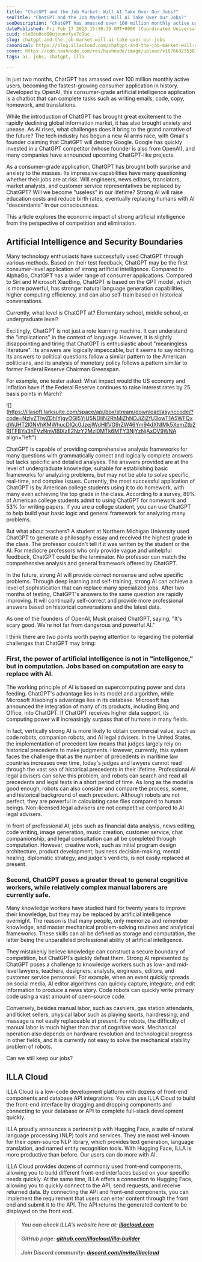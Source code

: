 ```yaml
---
title: "ChatGPT and the Job Market: Will AI Take Over Our Jobs?"
seoTitle: "ChatGPT and the Job Market: Will AI Take Over Our Jobs?"
seoDescription: "ChatGPT has amassed over 100 million monthly active users, becoming the fastest-growing consumer application in history"
datePublished: Fri Feb 17 2023 15:30:39 GMT+0000 (Coordinated Universal Time)
cuid: cle8ou0cd00ujounvfyx7c9uc
slug: chatgpt-and-the-job-market-will-ai-take-over-our-jobs
canonical: https://blog.illacloud.com/chatgpt-and-the-job-market-will-ai-take-over-our-jobs/
cover: https://cdn.hashnode.com/res/hashnode/image/upload/v1676632353817/d23acb6e-3a79-4f80-a428-0f262d0956e8.png
tags: ai, jobs, chatgpt, illa

---
```


In just two months, ChatGPT has amassed over 100 million monthly active users, becoming the fastest-growing consumer application in history. Developed by OpenAI, this consumer-grade artificial intelligence application is a chatbot that can complete tasks such as writing emails, code, copy, homework, and translations.

While the introduction of ChatGPT has brought great excitement to the rapidly declining global information market, it has also brought anxiety and unease. As AI rises, what challenges does it bring to the grand narrative of the future? The tech industry has begun a new AI arms race, with Gmail's founder claiming that ChatGPT will destroy Google. Google has quickly invested in a ChatGPT competitor (whose founder is also from OpenAI), and many companies have announced upcoming ChatGPT-like projects.

As a consumer-grade application, ChatGPT has brought both surprise and anxiety to the masses. Its impressive capabilities have many questioning whether their jobs are at risk. Will engineers, news editors, translators, market analysts, and customer service representatives be replaced by ChatGPT? Will we become "useless" in our lifetime? Strong AI will raise education costs and reduce birth rates, eventually replacing humans with AI "descendants" in our consciousness.

This article explores the economic impact of strong artificial intelligence from the perspective of competition and elimination.

## Artificial Intelligence and Security Boundaries

Many technology enthusiasts have successfully used ChatGPT through various methods. Based on their test feedback, ChatGPT may be the first consumer-level application of strong artificial intelligence. Compared to AlphaGo, ChatGPT has a wider range of consumer applications. Compared to Siri and Microsoft XiaoBing, ChatGPT is based on the GPT model, which is more powerful, has stronger natural language generation capabilities, higher computing efficiency, and can also self-train based on historical conversations.

Currently, what level is ChatGPT at? Elementary school, middle school, or undergraduate level?

Excitingly, ChatGPT is not just a rote learning machine. It can understand the "implications" in the context of language. However, it is slightly disappointing and tiring that ChatGPT is enthusiastic about "meaningless literature". Its answers are logically impeccable, but it seems to say nothing. Its answers to political questions follow a similar pattern to the American politicians, and its analysis of monetary policy follows a pattern similar to former Federal Reserve Chairman Greenspan.

For example, one tester asked: What impact would the US economy and inflation have if the Federal Reserve continues to raise interest rates by 25 basis points in March?

![](https://illasoft.larksuite.com/space/api/box/stream/download/asynccode/?code=NzIyZTIwZDhlYjgyOGI5YjU5NDliN2RhMjZhNDJiZjZfU3owT1A5WFQxdWJHT2l0NVhKMWhucDlQc0JzejlWdHlfVG9rZW46Ym94dXNIMk5XemZtb2RITFBYa3hTVzNmVlBlXzE2NzY2MzI0MTk6MTY3NjYzNjAxOV9WNA align="left")

ChatGPT is capable of providing comprehensive analysis frameworks for many questions with grammatically correct and logically complete answers but lacks specific and detailed analyses. The answers provided are at the level of undergraduate knowledge, suitable for establishing basic frameworks for analyzing problems, but may not be able to solve specific, real-time, and complex issues. Currently, the most successful application of ChatGPT is by American college students using it to do homework, with many even achieving the top grade in the class. According to a survey, 89% of American college students admit to using ChatGPT for homework and 53% for writing papers. If you are a college student, you can use ChatGPT to help build your basic logic and general framework for analyzing many problems.

But what about teachers? A student at Northern Michigan University used ChatGPT to generate a philosophy essay and received the highest grade in the class. The professor couldn't tell if it was written by the student or the AI. For mediocre professors who only provide vague and unhelpful feedback, ChatGPT could be the terminator. No professor can match the comprehensive analysis and general framework offered by ChatGPT.

In the future, strong AI will provide correct nonsense and solve specific problems. Through deep learning and self-training, strong AI can achieve a level of sophistication that can replace many specialized jobs. After two months of testing, ChatGPT's answers to the same question are rapidly improving. It will continually self-correct and provide more professional answers based on historical conversations and the latest data.

As one of the founders of OpenAI, Musk praised ChatGPT, saying, "It's scary good. We're not far from dangerous and powerful AI."

I think there are two points worth paying attention to regarding the potential challenges that ChatGPT may bring:

### First, the power of artificial intelligence is not in "intelligence," but in computation. Jobs based on computation are easy to replace with AI.

The working principle of AI is based on supercomputing power and data feeding. ChatGPT's advantage lies in its model and algorithm, while Microsoft Xiaobing's advantage lies in its database. Microsoft has announced the integration of many of its products, including Bing and Office, into ChatGPT. If ChatGPT receives higher data support, its computing power will increasingly surpass that of humans in many fields.

In fact, vertically strong AI is more likely to obtain commercial value, such as code robots, companion robots, and AI legal advisers. In the United States, the implementation of precedent law means that judges largely rely on historical precedents to make judgments. However, currently, this system faces the challenge that as the number of precedents in maritime law countries increases over time, today's judges and lawyers cannot read through the vast sea of historical precedents in their lifetime. Professional AI legal advisers can solve this problem, and robots can search and read all precedents and legal texts in a short period of time. As long as the model is good enough, robots can also consider and compare the process, scene, and historical background of each precedent. Although robots are not perfect, they are powerful in calculating case files compared to human beings. Non-licensed legal advisers are not competitive compared to AI legal advisers.

In front of professional AI, jobs such as financial data analysis, news editing, code writing, image generation, music creation, customer service, chat companionship, and legal consultation can all be completed through computation. However, creative work, such as initial program design architecture, product development, business decision-making, mental healing, diplomatic strategy, and judge's verdicts, is not easily replaced at present.

### Second, ChatGPT poses a greater threat to general cognitive workers, while relatively complex manual laborers are currently safe.

Many knowledge workers have studied hard for twenty years to improve their knowledge, but they may be replaced by artificial intelligence overnight. The reason is that many people, only memorize and remember knowledge, and master mechanical problem-solving routines and analytical frameworks. These skills can all be defined as storage and computation, the latter being the unparalleled professional ability of artificial intelligence.

They mistakenly believe knowledge can construct a secure boundary of competition, but ChatGPTs quickly defeat them. Strong AI represented by ChatGPT poses a challenge to knowledge workers such as low- and mid-level lawyers, teachers, designers, analysts, engineers, editors, and customer service personnel. For example, when an event quickly spreads on social media, AI editor algorithms can quickly capture, integrate, and edit information to produce a news story. Code robots can quickly write primary code using a vast amount of open-source code.

Conversely, besides manual labor, such as cashiers, gas station attendants, and ticket sellers, physical labor such as playing sports, hairdressing, and massage is not easily replaceable at present. For robots, the difficulty of manual labor is much higher than that of cognitive work. Mechanical operation also depends on hardware revolution and technological progress in other fields, and it is currently not easy to solve the mechanical stability problem of robots.

Can we still keep our jobs?

## **ILLA Cloud**

ILLA Cloud is a low-code development platform with dozens of front-end components and database API integrations. You can use ILLA Cloud to build the front-end interface by dragging and dropping components and connecting to your database or API to complete full-stack development quickly.

ILLA proudly announces a partnership with Hugging Face, a suite of natural language processing (NLP) tools and services. They are most well-known for their open-source NLP library, which provides text generation, language translation, and named entity recognition tools. With Hugging Face, ILLA is more productive than before. Our users can do more with AI.

ILLA Cloud provides dozens of commonly used front-end components, allowing you to build different front-end interfaces based on your specific needs quickly. At the same time, ILLA offers a connection to Hugging Face, allowing you to quickly connect to the API, send requests, and receive returned data. By connecting the API and front-end components, you can implement the requirement that users can enter content through the front end and submit it to the API. The API returns the generated content to be displayed on the front end.

> #### ***You can check ILLA’s website here at:*** [***illacloud.com***](http://illacloud.com)
> 
> #### *GitHub page:* [***github.com/illacloud/illa-builder***](http://github.com/illacloud/illa-builder)
> 
> #### *Join Discord community:* [***discord.com/invite/illacloud***](http://discord.com/invite/illacloud)